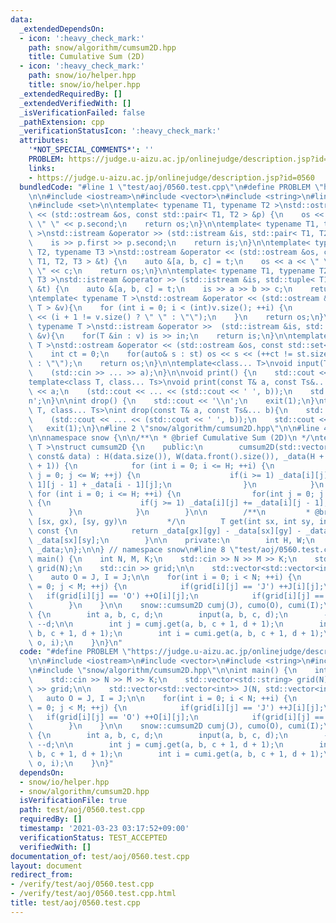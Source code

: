 ```yaml
---
data:
  _extendedDependsOn:
  - icon: ':heavy_check_mark:'
    path: snow/algorithm/cumsum2D.hpp
    title: Cumulative Sum (2D)
  - icon: ':heavy_check_mark:'
    path: snow/io/helper.hpp
    title: snow/io/helper.hpp
  _extendedRequiredBy: []
  _extendedVerifiedWith: []
  _isVerificationFailed: false
  _pathExtension: cpp
  _verificationStatusIcon: ':heavy_check_mark:'
  attributes:
    '*NOT_SPECIAL_COMMENTS*': ''
    PROBLEM: https://judge.u-aizu.ac.jp/onlinejudge/description.jsp?id=0560
    links:
    - https://judge.u-aizu.ac.jp/onlinejudge/description.jsp?id=0560
  bundledCode: "#line 1 \"test/aoj/0560.test.cpp\"\n#define PROBLEM \"https://judge.u-aizu.ac.jp/onlinejudge/description.jsp?id=0560\"\
    \n\n#include <iostream>\n#include <vector>\n#include <string>\n#line 4 \"snow/io/helper.hpp\"\
    \n#include <set>\n\ntemplate< typename T1, typename T2 >\nstd::ostream &operator\
    \ << (std::ostream &os, const std::pair< T1, T2 > &p) {\n    os << p.first <<\
    \ \" \" << p.second;\n    return os;\n}\n\ntemplate< typename T1, typename T2\
    \ >\nstd::istream &operator >> (std::istream &is, std::pair< T1, T2 > &p) {\n\
    \    is >> p.first >> p.second;\n    return is;\n}\n\ntemplate< typename T1, typename\
    \ T2, typename T3 >\nstd::ostream &operator << (std::ostream &os, const std::tuple<\
    \ T1, T2, T3 > &t) {\n    auto &[a, b, c] = t;\n    os << a << \" \" << b << \"\
    \ \" << c;\n    return os;\n}\n\ntemplate< typename T1, typename T2, typename\
    \ T3 >\nstd::istream &operator >> (std::istream &is, std::tuple< T1, T2, T3 >\
    \ &t) {\n    auto &[a, b, c] = t;\n    is >> a >> b >> c;\n    return is;\n}\n\
    \ntemplate< typename T >\nstd::ostream &operator << (std::ostream &os, const std::vector<\
    \ T > &v){\n    for (int i = 0; i < (int)v.size(); ++i) {\n        os << v[i]\
    \ << (i + 1 != v.size() ? \" \" : \"\");\n    }\n    return os;\n}\n\ntemplate<\
    \ typename T >\nstd::istream &operator >>  (std::istream &is, std::vector< T >\
    \ &v){\n    for(T &in : v) is >> in;\n    return is;\n}\n\ntemplate< typename\
    \ T >\nstd::ostream &operator << (std::ostream &os, const std::set< T > &st){\n\
    \    int ct = 0;\n    for(auto& s : st) os << s << (++ct != st.size() ? \" \"\
    \ : \"\");\n    return os;\n}\n\ntemplate<class... T>\nvoid input(T&... a){\n\
    \    (std::cin >> ... >> a);\n}\n\nvoid print() {\n    std::cout << '\\n';\n}\n\
    template<class T, class... Ts>\nvoid print(const T& a, const Ts&... b){\n    std::cout\
    \ << a;\n    (std::cout << ... << (std::cout << ' ', b));\n    std::cout << '\\\
    n';\n}\n\nint drop() {\n    std::cout << '\\n';\n    exit(1);\n}\ntemplate<class\
    \ T, class... Ts>\nint drop(const T& a, const Ts&... b){\n    std::cout << a;\n\
    \    (std::cout << ... << (std::cout << ' ', b));\n    std::cout << '\\n';\n \
    \   exit(1);\n}\n#line 2 \"snow/algorithm/cumsum2D.hpp\"\n\n#line 4 \"snow/algorithm/cumsum2D.hpp\"\
    \n\nnamespace snow {\n\n/**\n * @brief Cumulative Sum (2D)\n */\ntemplate < typename\
    \ T >\nstruct cumsum2D {\n    public:\n        cumsum2D(std::vector<std::vector<T>>\
    \ const& data) : H(data.size()), W(data.front().size()), _data(H + 1, std::vector<T>(W\
    \ + 1)) {\n            for (int i = 0; i <= H; ++i) {\n                for(int\
    \ j = 0; j <= W; ++j) {\n                    if(i >= 1) _data[i][j] = data[i -\
    \ 1][j - 1] + _data[i - 1][j];\n                }\n            }\n           \
    \ for (int i = 0; i <= H; ++i) {\n                for(int j = 0; j <= W; ++j)\
    \ {\n                    if(j >= 1) _data[i][j] += _data[i][j - 1];\n        \
    \        }\n            }\n        }\n\n        /**\n         * @brief get cumsum\
    \ [sx, gx), [sy, gy)\n         */\n        T get(int sx, int sy, int gx, int gy)\
    \ const {\n            return _data[gx][gy] - _data[sx][gy] - _data[gx][sy] +\
    \ _data[sx][sy];\n        }\n\n    private:\n        int H, W;\n        std::vector<std::vector<T>>\
    \ _data;\n};\n\n} // namespace snow\n#line 8 \"test/aoj/0560.test.cpp\"\n\nint\
    \ main() {\n    int N, M, K;\n    std::cin >> N >> M >> K;\n    std::vector<std::string>\
    \ grid(N);\n    std::cin >> grid;\n\n    std::vector<std::vector<int>> J(N, std::vector<int>(M));\n\
    \    auto O = J, I = J;\n\n    for(int i = 0; i < N; ++i) {\n        for(int j\
    \ = 0; j < M; ++j) {\n            if(grid[i][j] == 'J') ++J[i][j];\n         \
    \   if(grid[i][j] == 'O') ++O[i][j];\n            if(grid[i][j] == 'I') ++I[i][j];\n\
    \        }\n    }\n\n    snow::cumsum2D cumj(J), cumo(O), cumi(I);\n\n    while(K--)\
    \ {\n        int a, b, c, d;\n        input(a, b, c, d);\n        --a, --b, --c,\
    \ --d;\n\n        int j = cumj.get(a, b, c + 1, d + 1);\n        int o = cumo.get(a,\
    \ b, c + 1, d + 1);\n        int i = cumi.get(a, b, c + 1, d + 1);\n        print(j,\
    \ o, i);\n    }\n}\n"
  code: "#define PROBLEM \"https://judge.u-aizu.ac.jp/onlinejudge/description.jsp?id=0560\"\
    \n\n#include <iostream>\n#include <vector>\n#include <string>\n#include \"snow/io/helper.hpp\"\
    \n#include \"snow/algorithm/cumsum2D.hpp\"\n\nint main() {\n    int N, M, K;\n\
    \    std::cin >> N >> M >> K;\n    std::vector<std::string> grid(N);\n    std::cin\
    \ >> grid;\n\n    std::vector<std::vector<int>> J(N, std::vector<int>(M));\n \
    \   auto O = J, I = J;\n\n    for(int i = 0; i < N; ++i) {\n        for(int j\
    \ = 0; j < M; ++j) {\n            if(grid[i][j] == 'J') ++J[i][j];\n         \
    \   if(grid[i][j] == 'O') ++O[i][j];\n            if(grid[i][j] == 'I') ++I[i][j];\n\
    \        }\n    }\n\n    snow::cumsum2D cumj(J), cumo(O), cumi(I);\n\n    while(K--)\
    \ {\n        int a, b, c, d;\n        input(a, b, c, d);\n        --a, --b, --c,\
    \ --d;\n\n        int j = cumj.get(a, b, c + 1, d + 1);\n        int o = cumo.get(a,\
    \ b, c + 1, d + 1);\n        int i = cumi.get(a, b, c + 1, d + 1);\n        print(j,\
    \ o, i);\n    }\n}"
  dependsOn:
  - snow/io/helper.hpp
  - snow/algorithm/cumsum2D.hpp
  isVerificationFile: true
  path: test/aoj/0560.test.cpp
  requiredBy: []
  timestamp: '2021-03-23 03:17:52+09:00'
  verificationStatus: TEST_ACCEPTED
  verifiedWith: []
documentation_of: test/aoj/0560.test.cpp
layout: document
redirect_from:
- /verify/test/aoj/0560.test.cpp
- /verify/test/aoj/0560.test.cpp.html
title: test/aoj/0560.test.cpp
---
```

